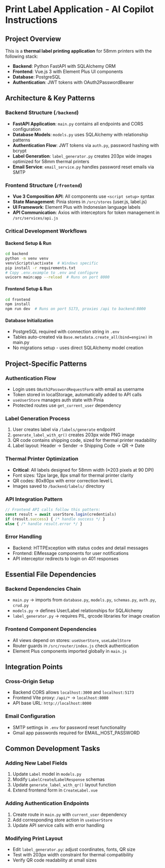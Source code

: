# Print Label Application - AI Copilot Instructions

## Project Overview
This is a **thermal label printing application** for 58mm printers with the following stack:
- **Backend**: Python FastAPI with SQLAlchemy ORM
- **Frontend**: Vue.js 3 with Element Plus UI components
- **Database**: PostgreSQL
- **Authentication**: JWT tokens with OAuth2PasswordBearer

## Architecture & Key Patterns

### Backend Structure (`/backend`)
- **FastAPI Application**: `main.py` contains all endpoints and CORS configuration
- **Database Models**: `models.py` uses SQLAlchemy with relationship patterns
- **Authentication Flow**: JWT tokens via `auth.py`, password hashing with bcrypt
- **Label Generation**: `label_generator.py` creates 203px wide images optimized for 58mm thermal printers
- **Email Service**: `email_service.py` handles password reset emails via SMTP

### Frontend Structure (`/frontend`)
- **Vue 3 Composition API**: All components use `<script setup>` syntax
- **State Management**: Pinia stores in `/src/stores` (user.js, label.js)
- **UI Framework**: Element Plus with Indonesian language labels
- **API Communication**: Axios with interceptors for token management in `/src/services/api.js`

### Critical Development Workflows

#### Backend Setup & Run
```bash
cd backend
python -m venv venv
venv\Scripts\activate  # Windows specific
pip install -r requirements.txt
# Copy .env.example to .env and configure
uvicorn main:app --reload  # Runs on port 8000
```

#### Frontend Setup & Run  
```bash
cd frontend
npm install
npm run dev  # Runs on port 5173, proxies /api to backend:8000
```

#### Database Initialization
- PostgreSQL required with connection string in `.env`
- Tables auto-created via `Base.metadata.create_all(bind=engine)` in main.py
- No migrations setup - uses direct SQLAlchemy model creation

## Project-Specific Patterns

### Authentication Flow
- Login uses `OAuth2PasswordRequestForm` with email as username
- Token stored in localStorage, automatically added to API calls
- `useUserStore` manages auth state with Pinia
- Protected routes use `get_current_user` dependency

### Label Generation Process
1. User creates label via `/labels/generate` endpoint  
2. `generate_label_with_qr()` creates 203px wide PNG image
3. QR code contains shipping code, sized for thermal printer readability
4. Label layout: Header → Sender → Shipping Code → QR → Date

### Thermal Printer Optimization
- **Critical**: All labels designed for 58mm width (≈203 pixels at 90 DPI)
- Font sizes: 12px large, 8px small for thermal printer clarity
- QR codes: 80x80px with error correction level L
- Images saved to `/backend/labels/` directory

### API Integration Pattern
```javascript
// Frontend API calls follow this pattern:
const result = await userStore.login(credentials)
if (result.success) { /* handle success */ }
else { /* handle result.error */ }
```

### Error Handling
- Backend: HTTPException with status codes and detail messages
- Frontend: ElMessage components for user notifications
- API interceptor redirects to login on 401 responses

## Essential File Dependencies

### Backend Dependencies Chain
- `main.py` → imports from `database.py`, `models.py`, `schemas.py`, `auth.py`, `crud.py`
- `models.py` → defines User/Label relationships for SQLAlchemy
- `label_generator.py` → requires PIL, qrcode libraries for image creation

### Frontend Component Dependencies  
- All views depend on stores: `useUserStore`, `useLabelStore`
- Router guards in `/src/router/index.js` check authentication
- Element Plus components imported globally in `main.js`

## Integration Points

### Cross-Origin Setup
- Backend CORS allows `localhost:3000` and `localhost:5173`
- Frontend Vite proxy: `/api/*` → `localhost:8000`
- API base URL: `http://localhost:8000`

### Email Configuration
- SMTP settings in `.env` for password reset functionality
- Gmail app passwords required for EMAIL_HOST_PASSWORD

## Common Development Tasks

### Adding New Label Fields
1. Update `Label` model in `models.py`
2. Modify `LabelCreate`/`LabelResponse` schemas
3. Update `generate_label_with_qr()` layout function
4. Extend frontend form in `CreateLabel.vue`

### Adding Authentication Endpoints
1. Create route in `main.py` with `current_user` dependency
2. Add corresponding store action in `useUserStore`
3. Update API service calls with error handling

### Modifying Print Layout
- Edit `label_generator.py`: adjust coordinates, fonts, QR size
- Test with 203px width constraint for thermal compatibility
- Verify QR code readability at small sizes